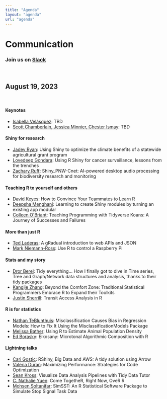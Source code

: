 ```yaml
---
title: "Agenda"
layout: "agenda"
url: "agenda"
---
```


<style>
td {vertical-align:top;}
.agenda {
border-width:2px;
border-style:solid;
border-color:black;
border-collapse: collapse;
width:60%;
}

th, td {
  padding: 10px;
}

.agenda td {
border-width:1px;
border-style:solid;
border-color:black;
}

.agendaLink {color: blue; text-decoration: none;}
.agendaLink:hover {text-decoration: underline;}
.agendaLink:active {color: black;}
.agendaLink:visited {color: purple;}

.timecontainer {width:20%;}
.trainingcontainer {width:20%;}
.descriptioncontainer {width:60%px;}

</style>

<!-- </style> -->

<h1>Communication</h1>
  <h3>Join us on <a href="SLACK_INVITE" target="https://join.slack.com/t/cascadiarconf/shared_invite/zt-1lu53059t-GAxQtzrwQhmo7BXE7YfC8w">Slack</a></h3>
  <br>

## August 19, 2023
<br>

#### Keynotes

* [Isabella Velásquez](/2023/keynote/isabella_velasquez): TBD
* [Scott Chamberlain, Jessica Minnier, Chester Ismay](/2023/keynote/og_cascadiaR): TBD

#### Shiny for research

* [Jadey Ryan](/2023/regular/jadey_ryan): Using Shiny to optimize the climate benefits of a statewide agricultural grant program 
* [Lovedeep Gondara](/2023/regular/lovedeep_gondara): Using R Shiny for cancer surveillance, lessons from the trenches  
* [Zachary Ruff](/2023/regular/zachary_ruff): Shiny_PNW-Cnet: AI-powered desktop audio processing for biodiversity research and monitoring

#### Teaching R to yourself and others

* [David Keyes](/2023/regular/david_keyes): How to Convince Your Teammates to Learn R
* [Deepsha Menghani](/2023/regular/deepsha_menghani): Learning to create Shiny modules by turning an existing app modular
* [Colleen O'Briant](/2023/regular/colleen_obriant): Teaching Programming with Tidyverse Koans: A Journey of Successes and Failures

#### More than just R

* [Ted Laderas](/2023/regular/ted_laderas): A gRadual introduction to web APIs and JSON
* [Mark Niemann-Ross](/2023/regular/mark_niemannross): Use R to control a Raspberry Pi

#### Stats and my story

* [Dror Berel](/2023/regular/dror_berel): Tidy everything… How I finally got to dive in Time series, Tree and Graph/Network data structures and analysis, thanks to their tidy packages
* [Kangjie Zhang](/2023/regular/kangjie_zhang): Beyond the Comfort Zone: Traditional Statistical Programmers Embrace R to Expand their Toolkits
* [Justin Sherrill](/2023/regular/justin_sherrill): Transit Access Analysis in R

#### R is for statistics

* [Nathan TeBlunthuis](/2023/regular/nathan_tebluntuis): Misclassification Causes Bias in Regression Models: How to Fix It Using the MisclassificationModels Package
* [Melissa Bather](/2023/regular/melissa_bather): Using R to Estimate Animal Population Density
* [Ed Borasky](/2023/regular/ed_borasky): Eikosany: Microtonal Algorithmic Composition with R

#### Lightning talks

* [Cari Gostic](/2023/regular/cari_gostic): RShiny, Big Data and AWS: A tidy solution using Arrow
* [Valeria Duran](/2023/regular/valeria_duran): Maximizing Performance: Strategies for Code Optimization 
* [Sean Kross](/2023/regular/sean_kross): Visualize Data Analysis Pipelines with Tidy Data Tutor
* [C. Nathalie Yuen](/2023/regular/nathalie_yuen): Come TogetheR, Right Now, OveR R
* [Mohsen Soltanifar](/2023/regular/mohsen_soltanifar): SimSST: An R Statistical Software Package to Simulate Stop Signal Task Data

<br><br><br>
